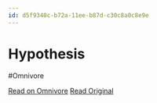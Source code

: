 ```yaml
---
id: d5f9340c-b72a-11ee-b87d-c30c8a0c8e9e
---
```


# Hypothesis
#Omnivore

[Read on Omnivore](https://omnivore.app/me/hypothesis-18d2444e02c)
[Read Original](https://hypothes.is/a/Dc1KMLccEe6UH7OFH6bd6A)


